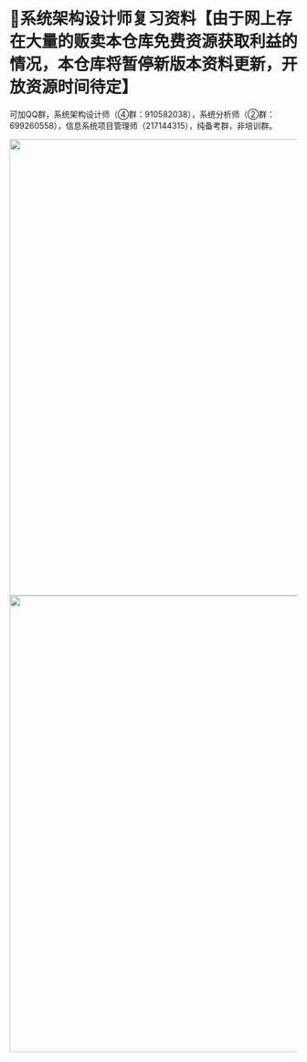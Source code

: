 ﻿# :100:系统架构设计师复习资料【由于网上存在大量的贩卖本仓库免费资源获取利益的情况，本仓库将暂停新版本资料更新，开放资源时间待定】
 
 
 可加QQ群，系统架构设计师（④群：910582038），系统分析师（②群：699260558），信息系统项目管理师（217144315），纯备考群，非培训群。



<div align="center">
  <kbd><img src="https://raw.githubusercontent.com/xxlllq/system_architect/master/files.png" width=800 />
    </kbd>
   </div>

<div align="center">
  <kbd><img src="https://raw.githubusercontent.com/xxlllq/system_architect/master/rq.png" width=800 />
    </kbd>
   </div>
